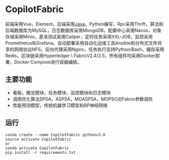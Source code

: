 # CopilotFabric

前端采用Vue，Element，后端采用[Java](https://github.com/regancz/CopilotFabric-Java-Server)，Python编写，Rpc采用Thrift，算法和后端数据库为MySQL，日志数据库采用MongoDB，配置中心采用Nacos，对象存储采用Minio，基准测试采用Caliper，定时任务采用XXL-JOB，监控采用Promethetus和Grafana。自动部署采用自动化运维工具Ansible和分布式文件共享的网络协议NFS。反向代理采用Nginx，任务执行支持Python/Bash，缓存采用Redis，区块链采用Hyperledger \ FabricV2.4/2.5，所有组件均采用Docker部署，Docker Compose进行容器编排。

## 主要功能

- 看板，概览模块，任务模块，监控模块和日志模块
- 调用优化算法SPSA，ASPSA，MOASPSA，MOPSO对Fabric参数调优
- 性能预测模型，传统机器学习模型和BP神经网络

## 运行

```
conda create --name CopilotFabric python=3.8
source activate CopilotFabric
or
conda activate CopilotFabric
pip install -r requirements.txt
```
